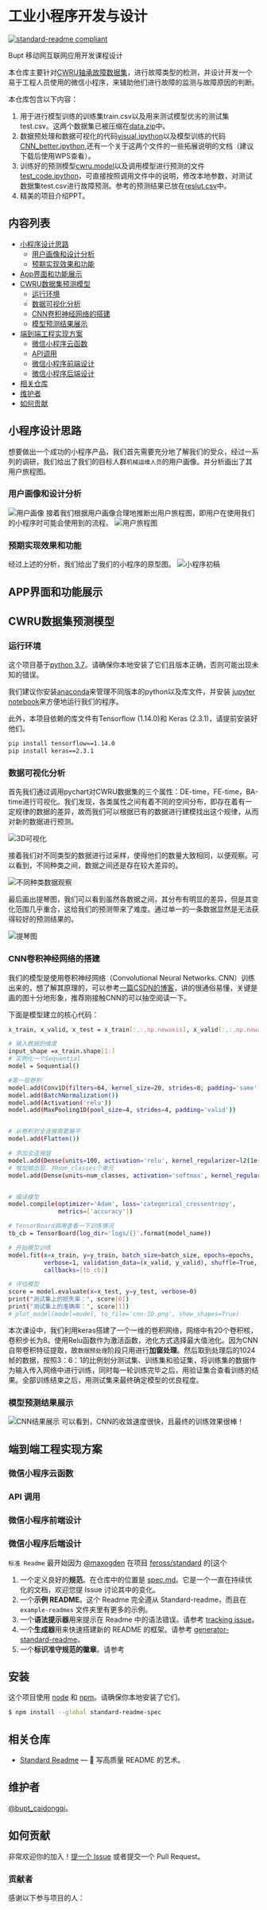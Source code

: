 # 工业小程序开发与设计

[![standard-readme compliant](https://img.shields.io/badge/readme%20style-standard-brightgreen.svg?style=flat-square)](https://github.com/RichardLitt/standard-readme)

Bupt 移动网互联网应用开发课程设计

本仓库主要针对[CWRU轴承故障数据集](https://csegroups.case.edu/bearingdatacenter/home)，进行故障类型的检测，并设计开发一个易于工程人员使用的微信小程序，来辅助他们进行故障的监测与故障原因的判断。

本仓库包含以下内容：

1. 用于进行模型训练的训练集train.csv以及用来测试模型优劣的测试集test.csv。这两个数据集已被压缩在[data.zip](https://github.com/caidongqi/Industrial-Applet)中。
2. 数据预处理和数据可视化的代码[visual.ipython](https://github.com/caidongqi/Industrial-Applet/othercode)以及模型训练的代码[CNN_better.ipython](https://github.com/caidongqi/Industrial-Applet/othercode),还有一个关于这两个文件的一些拓展说明的文档（建议下载后使用WPS查看）。
3. 训练好的预测模型[cwru.model](https://github.com/caidongqi/Industrial-Applet)以及调用模型进行预测的文件[test_code.ipython](https://github.com/caidongqi/Industrial-Applet/code)，可直接按照调用文件中的说明，修改本地参数，对测试数据集test.csv进行故障预测。参考的预测结果已放在[reslut.csv](https://github.com/caidongqi/Industrial-Applet)中。
4. 精美的项目介绍PPT。

## 内容列表

- [小程序设计思路](#小程序设计思路)
	- [用户画像和设计分析](#用户画像和设计分析)
	- [预期实现效果和功能](#预期实现效果和功能)
- [App界面和功能展示](#App界面和功能展示)
- [CWRU数据集预测模型](#CWRU数据集预测模型)
	- [运行环境](#运行环境)
	- [数据可视化分析](#数据可视化分析)
	- [CNN卷积神经网络的搭建](#CNN卷积神经网络的搭建)
	- [模型预测结果展示](#模型预测结果展示)
- [端到端工程实现方案](#端到端工程实现方案)
	- [微信小程序云函数](#微信小程序云函数)
	- [API调用](#API调用)
	- [微信小程序前端设计](#微信小程序前端设计)
	- [微信小程序后端设计](#微信小程序后端设计)
- [相关仓库](#相关仓库)
- [维护者](#维护者)
- [如何贡献](#如何贡献)

## 小程序设计思路
想要做出一个成功的小程序产品，我们首先需要充分地了解我们的受众，经过一系列的调研，我们给出了我们的目标人群`机械运维人员`的用户画像。并分析画出了其用户旅程图。
### 用户画像和设计分析
![用户画像](picture/1.png)
接着我们根据用户画像合理地推断出用户旅程图，即用户在使用我们的小程序时可能会使用到的流程。
![用户旅程图](picture/2.png)
### 预期实现效果和功能
经过上述的分析，我们给出了我们的小程序的原型图。
![小程序初稿](picture/3.png)
## APP界面和功能展示

## CWRU数据集预测模型

### 运行环境

这个项目基于[python 3.7](https://www.python.org/)。请确保你本地安装了它们且版本正确，否则可能出现未知的错误。

我们建议你安装[anaconda](https://www.anaconda.com/)来管理不同版本的python以及库文件，并安装 [jupyter notebook](https://jupyter.org/)来方便地运行我们的程序。

此外，本项目依赖的库文件有Tensorflow (1.14.0)和 Keras (2.3.1)，请提前安装好他们。

```sh
pip install tensorflow==1.14.0
pip install keras==2.3.1
```

### 数据可视化分析
首先我们通过调用pychart对CWRU数据集的三个属性：DE-time，FE-time，BA-time进行可视化。我们发现，各类属性之间有着不同的空间分布，即存在着有一定规律的数据的差异，故而我们可以根据已有的数据进行建模找出这个规律，从而对新的数据进行预测。

![3D可视化](picture/pic1.png)

接着我们对不同类型的数据进行过采样，使得他们的数量大致相同，以便观察。可以看到，不同种类之间，数据之间还是存在较大差异的。

![不同种类数据观察](picture/pic2.png)

最后画出提琴图，我们可以看到虽然各数据之间，其分布有明显的差异，但是其变化范围几乎重合，这给我们的预测带来了难度。通过单一的一条数据显然是无法获得较好的预测结果的。

![提琴图](picture/pic3.png)

### CNN卷积神经网络的搭建
我们的模型是使用卷积神经网络（Convolutional Neural Networks. CNN）训练出来的，想了解其原理的，可以参考[一篇CSDN的博客](https://blog.csdn.net/love__live1/article/details/79481052)，讲的很通俗易懂，关键是画的图十分地形象，推荐刚接触CNN的可以抽空阅读一下。

下面是模型建立的核心代码：
```sh
x_train, x_valid, x_test = x_train[:,:,np.newaxis], x_valid[:,:,np.newaxis], x_test[:,:,np.newaxis]   #如果使用两个特征，则注释这一行

# 输入数据的维度
input_shape =x_train.shape[1:]
# 实例化一个Sequential
model = Sequential()

#第一层卷积
model.add(Conv1D(filters=64, kernel_size=20, strides=8, padding='same',kernel_regularizer=l2(1e-4), input_shape=input_shape))
model.add(BatchNormalization())
model.add(Activation('relu'))
model.add(MaxPooling1D(pool_size=4, strides=4, padding='valid'))


# 从卷积到全连接需要展平
model.add(Flatten())

# 添加全连接层
model.add(Dense(units=100, activation='relu', kernel_regularizer=l2(1e-4)))
# 增加输出层，共num_classes个单元
model.add(Dense(units=num_classes, activation='softmax', kernel_regularizer=l2(1e-4)))


# 编译模型
model.compile(optimizer='Adam', loss='categorical_crossentropy',
              metrics=['accuracy'])

# TensorBoard调用查看一下训练情况
tb_cb = TensorBoard(log_dir='logs/{}'.format(model_name))

# 开始模型训练
model.fit(x=x_train, y=y_train, batch_size=batch_size, epochs=epochs,
          verbose=1, validation_data=(x_valid, y_valid), shuffle=True,
          callbacks=[tb_cb])

# 评估模型
score = model.evaluate(x=x_test, y=y_test, verbose=0)
print("测试集上的损失率：", score[0])
print("测试集上的准确率：", score[1])
# plot_model(model=model, to_file='cnn-1D.png', show_shapes=True)
```

本次课设中，我们利用keras搭建了一个一维的卷积网络，网络中有20个卷积核，卷积步长为8。使用Relu函数作为激活函数，池化方式选择最大值池化。因为CNN自带卷积特征提取，故`数据预处理`阶段只用进行**加窗处理**。然后取到处理后的1024帧的数据，按照3：6：1的比例划分测试集、训练集和验证集，将训练集的数据作为输入传入网络中进行训练，同时每一轮训练完毕之后，用验证集合查看训练的结果。全部训练结束之后，用测试集来最终确定模型的优良程度。
### 模型预测结果展示
![CNN结果展示](picture/CNN_result_presentation.png)
可以看到，CNN的收敛速度很快，且最终的训练效果很棒！
## 端到端工程实现方案
### 微信小程序云函数
### API 调用
### 微信小程序前端设计
### 微信小程序后端设计



`标准 Readme` 最开始因为 [@maxogden](https://github.com/maxogden) 在项目 [feross/standard](https://github.com/feross/standard) 的[这个 

1. 一个定义良好的**规范**。在仓库中的位置是 [spec.md](spec.md)。它是一个一直在持续优化的文档，欢迎您提 Issue 讨论其中的变化。
2. 一个**示例 README**。这个 Readme 完全遵从 Standard-readme，而且在 `example-readmes` 文件夹里有更多的示例。
3. 一个**语法提示器**用来提示在 Readme 中的语法错误。请参考 [tracking issue](https://github.com/RichardLitt/standard-readme/issues/5)。
4. 一个**生成器**用来快速搭建新的 README 的框架。请参考 [generator-standard-readme](https://github.com/RichardLitt/generator-standard-readme)。
5. 一个**标识准守规范的徽章**。请参考

## 安装

这个项目使用 [node](http://nodejs.org) 和 [npm](https://npmjs.com)。请确保你本地安装了它们。

```sh
$ npm install --global standard-readme-spec
```


## 相关仓库

- [Standard Readme](https://github.com/RichardLitt/standard-readme) — 💌 写高质量 README 的艺术。

## 维护者

[@bupt_caidongqi](https://github.com/caidongqi)。

## 如何贡献

非常欢迎你的加入！[提一个 Issue](https://github.com/caidongqi/Industrial-Applet/issues/new) 或者提交一个 Pull Request。


### 贡献者

感谢以下参与项目的人：
